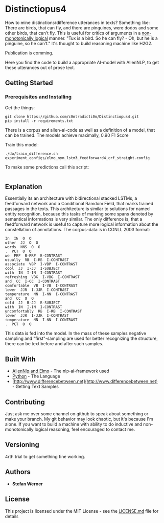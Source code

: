 # Distinctiopus4

How to mine distinctions/difference utterances in texts? Something like: There are birds, that can fly, and there are pinguines, were dodos and some other birds, that can't fly.
This is useful for critics of arguments in a [non-monotonically logical](https://plato.stanford.edu/entries/logic-nonmonotonic/) manner. "Tux is a bird. So he can fly? - Oh, but he is a pinguine, so he can't." It's thought to build reasoning machine like H2G2.

Publication is comming.

Here you find the code to build a appropriate AI-model with AllenNLP, to get these utterances out of prose text.

## Getting Started

### Prerequisites and Installing


Get the things:

```
git clone https://github.com/c0ntradicti0n/Distinctiopus4.git
pip install -r requirements.txt
```

There is a corpus and allen-ai-code as well as a definition of a model, that can be trained. The models achieve maximally, 0.90 F1 Score

Train this model:

```
./do/train_difference.sh experiment_configs/elmo_nym_lstm3_feedforward4_crf_straight.config
```

To make some predictions call this script:

```buildoutcfg

```

## Explanation

Essentially its an architecture with bidirectional stacked LSTMs, a feedforward network and a Conditional Ramdom Field, that marks trained passages in the texts.
This architecture is similar to solutions for named entity recognition, because this tasks of marking some spans denoted by semantical informations is very similar.
The only difference is, that a feedforward network is useful to capture more logical information about the constellation of annotations. The corpus-data is in CONLL 2003 format:

```
In  IN  O  O
other  JJ  O  O
words  NNS  O  O
,  PCT  O  O
we  PRP  B-PRP  B-CONTRAST
usually  RB  I-RB  I-CONTRAST
associate  VBP  I-VBP  I-CONTRAST
cool  JJ  I-JJ  I-SUBJECT
with  IN  I-IN  I-CONTRAST
refreshing  VBG  I-VBG  I-CONTRAST
and  CC  I-CC  I-CONTRAST
comfortable  VB  I-VB  I-CONTRAST
lower  JJR  I-JJR  I-CONTRAST
temperature  NN  I-NN  I-CONTRAST
and  CC  O  O
cold  JJ  B-JJ  B-SUBJECT
with  IN  I-IN  I-CONTRAST
uncomfortably  RB  I-RB  I-CONTRAST
lower  JJR  I-JJR  I-CONTRAST
temperature  NN  I-NN  I-CONTRAST
.  PCT  O  O
```

This data is fed into the model. In the mass of these samples negative sampling and "first"-sampling are used for better recognizing the structure, there can be text before and after such samples.


## Built With

* [AllenNlp and Elmo](http://www.dropwizard.io/1.0.2/docs/) - The nlp-ai-framework used
* [Python](https://maven.apache.org/) - The Language
* [http://www.differencebetween.net](http://www.differencebetween.net) - Getting Text Samples

## Contributing

Just ask me over some channel on github to speak about something or make your branch. My git behavior may look chaotic, but it's because I'm alone.
If you want to build a machine with ability to do inductive and non-monotonically logical reasoning, feel encouraged to contact me. 

## Versioning

4rth trial to get something fine working.

## Authors

* **Stefan Werner**

## License

This project is licensed under the MIT License - see the [LICENSE.md](LICENSE.md) file for details
